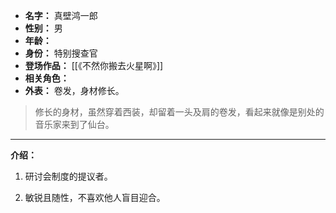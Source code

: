
- **名字：** 真壁鸿一郎
- **性别：** 男
- **年龄：** 
- **身份：** 特别搜查官
- **登场作品：** [[《不然你搬去火星啊》]]
- **相关角色：** 
- **外表：** 卷发，身材修长。

> 修长的身材，虽然穿着西装，却留着一头及肩的卷发，看起来就像是别处的音乐家来到了仙台。

---

**介绍：** 

1. 研讨会制度的提议者。

2. 敏锐且随性，不喜欢他人盲目迎合。

